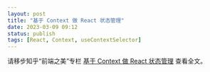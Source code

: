 ```yaml
---
layout: post
title: "基于 Context 做 React 状态管理"
date: 2023-03-09 09:12
status: publish
tags: [React, Context, useContextSelector]
---
```


请移步知乎“前端之美”专栏 [基于 Context 做 React 状态管理](https://zhuanlan.zhihu.com/p/607970423) 查看全文。
